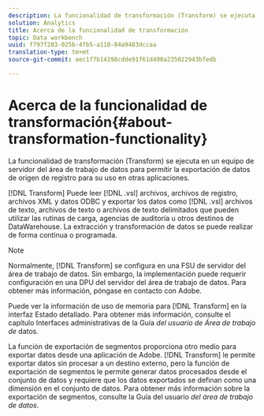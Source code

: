 ```yaml
---
description: La funcionalidad de transformación (Transform) se ejecuta en un equipo de servidor del área de trabajo de datos para permitir la exportación de datos de origen de registro para su uso en otras aplicaciones.
solution: Analytics
title: Acerca de la funcionalidad de transformación
topic: Data workbench
uuid: f797f283-025b-4fb5-a110-84a9483dccaa
translation-type: tm+mt
source-git-commit: aec1f7b14198cdde91f61d490a235022943bfedb

---
```



# Acerca de la funcionalidad de transformación{#about-transformation-functionality}

La funcionalidad de transformación (Transform) se ejecuta en un equipo de servidor del área de trabajo de datos para permitir la exportación de datos de origen de registro para su uso en otras aplicaciones.

[!DNL Transform] Puede leer [!DNL .vsl] archivos, archivos de registro, archivos XML y datos ODBC y exportar los datos como [!DNL .vsl] archivos de texto, archivos de texto o archivos de texto delimitados que pueden utilizar las rutinas de carga, agencias de auditoría u otros destinos de DataWarehouse. La extracción y transformación de datos se puede realizar de forma continua o programada.

>[!NOTE]
>
>Normalmente, [!DNL Transform] se configura en una FSU de servidor del área de trabajo de datos. Sin embargo, la implementación puede requerir configuración en una DPU del servidor del área de trabajo de datos. Para obtener más información, póngase en contacto con Adobe.

Puede ver la información de uso de memoria para [!DNL Transform] en la interfaz Estado detallado. Para obtener más información, consulte el capítulo Interfaces administrativas de la Guía *del usuario de Área de trabajo de* datos.

La función de exportación de segmentos proporciona otro medio para exportar datos desde una aplicación de Adobe. [!DNL Transform] le permite exportar datos sin procesar a un destino externo, pero la función de exportación de segmentos le permite generar datos procesados desde el conjunto de datos y requiere que los datos exportados se definan como una dimensión en el conjunto de datos. Para obtener más información sobre la exportación de segmentos, consulte la Guía del usuario *del área de trabajo de datos*.
